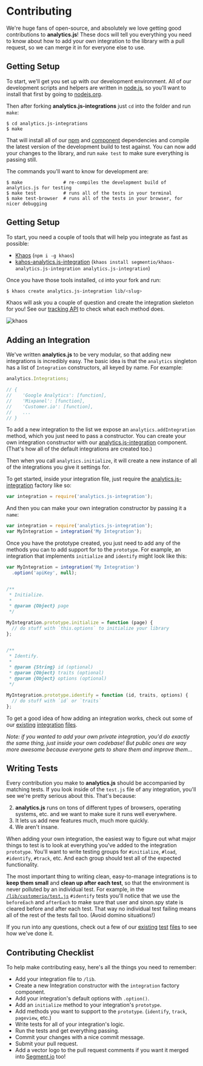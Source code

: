 
# Contributing

We're huge fans of open-source, and absolutely we love getting good contributions to **analytics.js**! These docs will tell you everything you need to know about how to add your own integration to the library with a pull request, so we can merge it in for everyone else to use.


## Getting Setup

To start, we'll get you set up with our development environment. All of our development scripts and helpers are written in [node.js](http://nodejs.org), so you'll want to install that first by going to [nodejs.org](http://nodejs.org).

Then after forking **analytics.js-integrations** just `cd` into the folder and run `make`:

    $ cd analytics.js-integrations
    $ make

That will install all of our [npm](http://npmjs.org) and [component](http://component.io) dependencies and compile the latest version of the development build to test against. You can now add your changes to the library, and run `make test` to make sure everything is passing still.

The commands you'll want to know for development are:

    $ make               # re-compiles the development build of analytics.js for testing
    $ make test          # runs all of the tests in your terminal
    $ make test-browser  # runs all of the tests in your browser, for nicer debugging

## Getting Setup

  To start, you need a couple of tools that will help you integrate as fast as possible:

  - [Khaos](https://github.com/segmentio/khaos) (`npm i -g khaos`)
  - [kahos-analytics.js-integration](https://github.com/segmentio/khaos-analytics.js-integration) (`khaos install segmentio/khaos-analytics.js-integration analytics.js-integration`)

Once you have those tools installed, `cd` into your fork and run:

  ```bash
  $ khaos create analytics.js-integration lib/<slug>
  ```

Khaos will ask you a couple of question and create the integration skeleton for you!
See our [tracking API](https://segment.io/docs/tracking-api/) to check what each method does.

![khaos](https://dl.dropboxusercontent.com/u/8040/khaos-analytics.js-integration.png)


## Adding an Integration

We've written **analytics.js** to be very modular, so that adding new integrations is incredibly easy. The basic idea is that the `analytics` singleton has a list of `Integration` constructors, all keyed by name. For example:

```js
analytics.Integrations;

// {
//    'Google Analytics': [function],
//    'Mixpanel': [function],
//    'Customer.io': [function],
//    ...
// }
```

To add a new integration to the list we expose an `analytics.addIntegration` method, which you just need to pass a constructor. You can create your own integration constructor with our [analytics.js-integration](https://github.com/segmentio/analytics.js-integration) component. (That's how all of the default integrations are created too.)

Then when you call `analytics.initialize`, it will create a new instance of all of the integrations you give it settings for.

To get started, inside your integration file, just require the [analytics.js-integration](https://github.com/segmentio/analytics.js-integration) factory like so:

```js
var integration = require('analytics.js-integration');
```

And then you can make your own integration constructor by passing it a `name`:

```js
var integration = require('analytics.js-integration');
var MyIntegration = integration('My Integration');
```

Once you have the prototype created, you just need to add any of the methods you can to add support for to the `prototype`. For example, an integration that implements `initialize` and `identify` might look like this:

```js
var MyIntegration = integration('My Integration')
  .option('apiKey', null);


/**
 * Initialize.
 *
 * @param {Object} page
 */

MyIntegration.prototype.initialize = function (page) {
  // do stuff with `this.options` to initialize your library
};


/**
 * Identify.
 *
 * @param {String} id (optional)
 * @param {Object} traits (optional)
 * @param {Object} options (optional)
 */

MyIntegration.prototype.identify = function (id, traits, options) {
  // do stuff with `id` or `traits`
};
```

To get a good idea of how adding an integration works, check out some of our [existing](/lib/customerio/index.js) [integration](/lib/kissmetrics/index.js) [files](/lib/mixpanel/index.js).

_Note: if you wanted to add your own private integration, you'd do exactly the same thing, just inside your own codebase! But public ones are way more awesome because everyone gets to share them and improve them..._


## Writing Tests

Every contribution you make to **analytics.js** should be accompanied by matching tests. If you look inside of the `test.js` file of any integration, you'll see we're pretty serious about this. That's because:

2. **analytics.js** runs on tons of different types of browsers, operating systems, etc. and we want to make sure it runs well everywhere.
3. It lets us add new features much, much more quickly.
1. We aren't insane.

When adding your own integration, the easiest way to figure out what major things to test is to look at everything you've added to the integration `prototype`. You'll want to write testing groups for `#initialize`, `#load`, `#identify`, `#track`, etc. And each group should test all of the expected functionality.

The most important thing to writing clean, easy-to-manage integrations is to **keep them small** and **clean up after each test**, so that the environment is never polluted by an individual test. For example, in the [`/lib/customerio/test.js`](/lib/customerio/test.js) `#identify` tests you'll notice that we use the `beforeEach` and `afterEach` to make sure that user and sinon.spy state is cleared before and after each test. That way no individual test failing means all of the rest of the tests fail too. (Avoid domino situations!)

If you run into any questions, check out a few of our [existing](/lib/customerio/test.js) [test](/lib/kissmetrics/test.js) [files](/lib/mixpanel/test.js) to see how we've done it.


## Contributing Checklist

To help make contributing easy, here's all the things you need to remember:

- Add your integration file to `/lib`.
- Create a new Integration constructor with the `integration` factory component.
- Add your integration's default options with `.option()`.
- Add an `initialize` method to your integration's `prototype`.
- Add methods you want to support to the `prototype`. (`identify`, `track`, `pageview`, etc.)
- Write tests for all of your integration's logic.
- Run the tests and get everything passing.
- Commit your changes with a nice commit message.
- Submit your pull request.
- Add a vector logo to the pull request comments if you want it merged into [Segment.io](https://segment.io) too!
